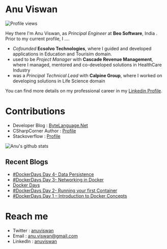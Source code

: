 # Anu Viswan
![Profile views](https://gpvc.arturio.dev/anuviswan)  

Hey there I'm Anu Viswan, as _Principal Engineer_ at **Beo Software**, India .  Prior to my current profile, I ....

* _Cofounded_ **Ecsolvo Technologies**, where I guided and developed applications in Education and Tourisim domain.
* used to be _Project Manager_ with **Cascade Revenue Management**, where I managed, mentored and co-developed solutions in HealthCare Industry
* was a _Principal Technical Lead_ with **Calpine Group**, where I worked on developing solutions in Life Science domain

You can find more details on my professional career in my [Linkedin Profile](https://www.linkedin.com/in/anuviswan/). 

# Contributions
* Developer Blog : [ByteLanguage.Net](http://www.bytelanguage.net)
* CSharpCorner Author : [Profile](https://www.c-sharpcorner.com/members/anu.viswan)
* Stackoverflow : [Profile](https://stackoverflow.com/users/7299782/anu-viswan)

![Anu's github stats](https://github-readme-stats.vercel.app/api?username=anuviswan)

## Recent Blogs
<!-- BLOGPOSTS:START -->
- [#DockerDays Day 4- Data Persistence](https://bytelanguage.net/2022/02/27/dockerdays-day-4-data-persistence/)
- [#DockerDays Day 3- Networking in Docker](https://bytelanguage.net/2022/02/22/dockerdays-day-3-networking-in-docker/)
- [Docker Days](https://bytelanguage.net/2022/02/18/docker-days/)
- [#DockerDays Day 2- Running your first Container](https://bytelanguage.net/2022/02/18/dockerdays-day-2-running-your-first-container/)
- [#DockerDays  Day 1 – Introduction to Docker Concepts](https://bytelanguage.net/2022/02/15/dockerdays-day-1-introduction-to-docker-concepts/)
<!-- BLOGPOSTS:END -->

# Reach me
* Twitter : [anuviswan](https://twitter.com/anuviswan)
* Email : anu.viswan@gmail.com
* LinkedIn : [anuviswan](https://www.linkedin.com/in/anuviswan/)


